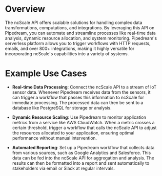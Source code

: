 # Overview

The ncScale API offers scalable solutions for handling complex data transformations, computations, and integrations. By leveraging this API on Pipedream, you can automate and streamline processes like real-time data analysis, dynamic resource allocation, and system monitoring. Pipedream's serverless platform allows you to trigger workflows with HTTP requests, emails, and over 800+ integrations, making it highly versatile for incorporating ncScale's capabilities into a variety of systems.

# Example Use Cases

- **Real-time Data Processing**: Connect the ncScale API to a stream of IoT sensor data. Whenever Pipedream receives data from the sensors, it can trigger a workflow that passes this information to ncScale for immediate processing. The processed data can then be sent to a database like PostgreSQL for storage or analysis.

- **Dynamic Resource Scaling**: Use Pipedream to monitor application metrics from a service like AWS CloudWatch. When a metric crosses a certain threshold, trigger a workflow that calls the ncScale API to adjust the resources allocated to your application, ensuring optimal performance without manual intervention.

- **Automated Reporting**: Set up a Pipedream workflow that collects data from various sources, such as Google Analytics and Salesforce. This data can be fed into the ncScale API for aggregation and analysis. The results can then be formatted into a report and sent automatically to stakeholders via email or Slack at regular intervals.
